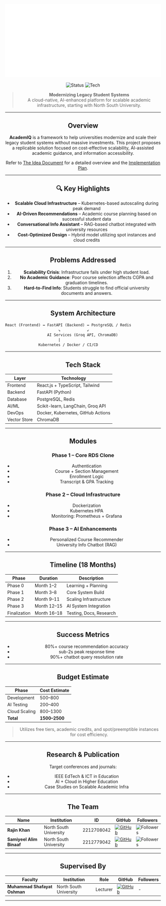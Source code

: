 ![logo](./Documentation/AcademIQlogo.png)

<div align="center">

![Status](https://img.shields.io/badge/status-In_Progress-orange)
![Tech](https://img.shields.io/badge/stack-React_+_FastAPI_+_K8s-blueviolet)

> **Modernizing Legacy Student Systems**  
> A cloud-native, AI-enhanced platform for scalable academic infrastructure, starting with North South University.

---

## Overview
**AcademIQ** is a framework to help universities modernize and scale their legacy student systems without massive investments. This project proposes a replicable solution focused on cost-effective scalability, AI-assisted academic guidance, and information accessibility.

Refer to [The Idea Document](./Documentation/Idea.md) for a detailed overview and the [Implementation Plan](./Documentation/Plan.md).

---

## 🔍 Key Highlights
- **Scalable Cloud Infrastructure** – Kubernetes-based autoscaling during peak demand
- **AI-Driven Recommendations** – Academic course planning based on successful student data
- **Conversational Info Assistant** – RAG-based chatbot integrated with university resources
- **Cost-Optimized Design** – Hybrid model utilizing spot instances and cloud credits

---

## Problems Addressed
1. **Scalability Crisis**: Infrastructure fails under high student load.
2. **No Academic Guidance**: Poor course selection affects CGPA and graduation timelines.
3. **Hard-to-Find Info**: Students struggle to find official university documents and answers.

---

## System Architecture

</div>

```
React (Frontend) ↔ FastAPI (Backend) ↔ PostgreSQL / Redis
                        ↘            ↙
                   AI Services (Groq API, ChromaDB)
                        |
               Kubernetes / Docker / CI/CD
```

<div align="center">

---

## Tech Stack

| Layer         | Technology                       |
|---------------|-----------------------------------|
| Frontend      | React.js + TypeScript, Tailwind  |
| Backend       | FastAPI (Python)                 |
| Database      | PostgreSQL, Redis                |
| AI/ML         | Scikit-learn, LangChain, Groq API|
| DevOps        | Docker, Kubernetes, GitHub Actions|
| Vector Store  | ChromaDB                         |

---

## Modules
### Phase 1 – Core RDS Clone
- Authentication
- Course + Section Management
- Enrollment Logic
- Transcript & GPA Tracking

### Phase 2 – Cloud Infrastructure
- Dockerization
- Kubernetes HPA
- Monitoring: Prometheus + Grafana

### Phase 3 – AI Enhancements
- Personalized Course Recommender
- University Info Chatbot (RAG)

---

## Timeline (18 Months)

| Phase         | Duration     | Description                  |
|---------------|--------------|------------------------------|
| Phase 0       | Month 1–2    | Learning + Planning          |
| Phase 1       | Month 3–8    | Core System Build            |
| Phase 2       | Month 9–11   | Scaling Infrastructure       |
| Phase 3       | Month 12–15  | AI System Integration        |
| Finalization  | Month 16–18  | Testing, Docs, Research      |

---

## Success Metrics

- 80%+ course recommendation accuracy
- sub-2s peak response time
- 90%+ chatbot query resolution rate

---

## Budget Estimate

| Phase         | Cost Estimate       |
|---------------|---------------------|
| Development   | $500–$800           |
| AI Testing    | $200–$400           |
| Cloud Scaling | $800–$1300          |
| **Total**     | **$1500–$2500**     |

> Utilizes free tiers, academic credits, and spot/preemptible instances for cost efficiency.

---

## Research & Publication
Target conferences and journals:
- IEEE EdTech & ICT in Education
- AI + Cloud in Higher Education
- Case Studies on Scalable Academic Infra

---

## The Team

| Name                  | Institution             | ID         | GitHub                                                                                      | Followers                                                   |
|-----------------------|-------------------------|------------|---------------------------------------------------------------------------------------------|-------------------------------------------------------------|
| **Rajin Khan**        | North South University  | 2212708042 | [![GitHub](https://img.shields.io/badge/-rajin--khan-181717?style=for-the-badge&logo=github&logoColor=white)](https://github.com/rajin-khan)         | ![Followers](https://img.shields.io/github/followers/rajin-khan?label=Follow&style=social) |
| **Samiyeel Alim Binaaf** | North South University | 2212779042 | [![GitHub](https://img.shields.io/badge/-Pronaaf2k-181717?style=for-the-badge&logo=github&logoColor=white)](https://github.com/Pronaaf2k) | ![Followers](https://img.shields.io/github/followers/Pronaaf2k?label=Follow&style=social) |

---

## Supervised By

| Faculty                  | Institution             | Role         | GitHub                                                                                      | Followers                                                   |
|--------------------------|-------------------------|--------------|---------------------------------------------------------------------------------------------|-------------------------------------------------------------|
| **Muhammad Shafayat Oshman** | North South University | Lecturer     | [![GitHub](https://img.shields.io/badge/-Shafayat19-181717?style=for-the-badge&logo=github&logoColor=white)](https://github.com/Shafayat19) | - |

---
